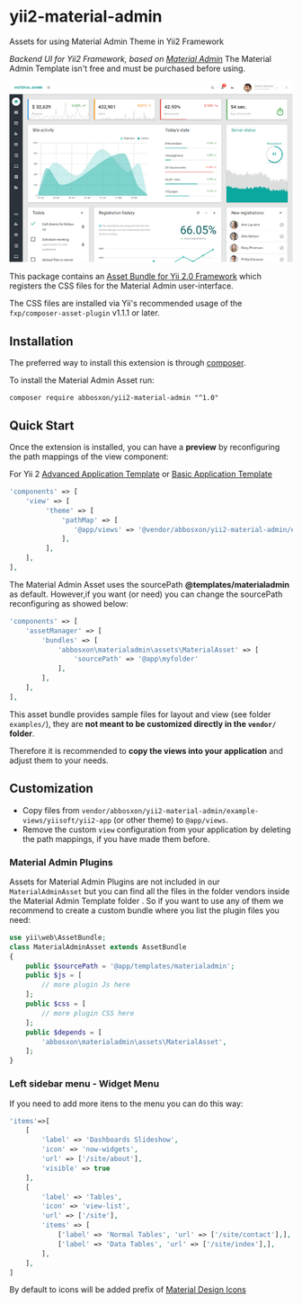 # yii2-material-admin
Assets for using Material Admin Theme in Yii2 Framework


*Backend UI for Yii2 Framework, based on [Material Admin](http://xn--80akiaokt3b4b.xn--d1acnqm.xn--j1amh/templates/demo/materialadmin/html/dashboards/dashboard.html)*
The Material Admin Template isn't free and must be purchased before using.

!["Yii2 AdminLTE Presentation"](./web/img/dashboard.jpg)

This package contains an [Asset Bundle for Yii 2.0 Framework](http://www.yiiframework.com/doc-2.0/guide-structure-assets.html) 
which registers the CSS files for the Material Admin user-interface.

The CSS files are installed via Yii's recommended usage of the `fxp/composer-asset-plugin` v1.1.1 or later.


Installation
------------

The preferred way to install this extension is through [composer](http://getcomposer.org/download/).

To install the Material Admin Asset run:

```
composer require abbosxon/yii2-material-admin "^1.0"
```


Quick Start
-----------

Once the extension is installed, you can have a **preview** by reconfiguring the path mappings of the view component:

For Yii 2 [Advanced Application Template](https://github.com/yiisoft/yii2-app-advanced) or [Basic Application Template](https://github.com/yiisoft/yii2-app-basic)

```php
'components' => [
    'view' => [
         'theme' => [
             'pathMap' => [
                '@app/views' => '@vendor/abbosxon/yii2-material-admin/example-views/yiisoft/yii2-app'
             ],
         ],
    ],
],
```

The Material Admin Asset uses the sourcePath **@templates/materialadmin** as default. However,if you want (or need) you can change the sourcePath reconfiguring as showed below:

```php
'components' => [
	'assetManager' => [
		'bundles' => [
			'abbosxon\materialadmin\assets\MaterialAsset' => [
    			'sourcePath' => '@app\myfolder'
			],
		],
	],
],
```

This asset bundle provides sample files for layout and view (see folder `examples/`), they are **not meant to be customized directly in the `vendor/` folder**.

Therefore it is recommended to **copy the views into your application** and adjust them to your needs.


Customization
-------------

- Copy files from `vendor/abbosxon/yii2-material-admin/example-views/yiisoft/yii2-app` (or other theme) to `@app/views`.
- Remove the custom `view` configuration from your application by deleting the path mappings, if you have made them before.

### Material Admin Plugins

Assets for Material Admin Plugins are not included in our `MaterialAdminAsset` but you can find all the files in the folder vendors inside the Material Admin Template folder .
So if you want to use any of them we recommend to create a custom bundle where you list the plugin files you need:


```php
use yii\web\AssetBundle;
class MaterialAdminAsset extends AssetBundle
{
    public $sourcePath = '@app/templates/materialadmin';
    public $js = [
        // more plugin Js here
    ];
    public $css = [
        // more plugin CSS here
    ];
    public $depends = [
        'abbosxon\materialadmin\assets\MaterialAsset',
    ];
}
```
### Left sidebar menu - Widget Menu

If you need to add more itens to the menu you can do this way:

```php
'items'=>[
	[
		'label' => 'Dashboards Slideshow',
		'icon' => 'now-widgets',
		'url' => ['/site/about'],
		'visible' => true
	],
	[
		'label' => 'Tables',
		'icon' => 'view-list',
		'url' => ['/site'],
		'items' => [
			['label' => 'Normal Tables', 'url' => ['/site/contact'],],
			['label' => 'Data Tables', 'url' => ['/site/index'],],
		],
	],
]
```

By default to icons will be added prefix of [Material Design Icons](http://xn--80akiaokt3b4b.xn--d1acnqm.xn--j1amh/templates/demo/materialadmin/html/ui/icons/materialicons.html)
